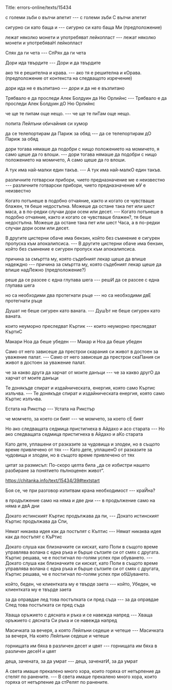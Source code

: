 Title: errors-online/texts/15434

с големи зъби о вълчи апетит --- с големи зъби С вълчи апетит

сигурно си като баща и --- сигурно си като баща Ми (предположение)

лежат няколко монети и употребяват лейкопласт --- лежат няколко монети и употребяваН лейкопласт

Спях да ги чета --- СпРях да ги чета

Дори ида твърдите --- Дори и да твърдите

ако тя е решителна и крава. --- ако тя е решителна и кОрава. (предположение от контекста на следващото изречение)

дори ида не е възпитано --- дори и да не е възпитано

Трябвало е да проследи Алек Болдуин да Ню Орлийнс --- Трябвало е да проследи Алек Болдуин дО Ню Орлийнс

че ще те пипам още нещо. --- че ще те пиТам още нещо.

попита Лейлъни обичайния си хумор

да се телепортирам да Париж за обяд --- да се телепортирам дО Париж за обяд

дори тогава нямаше да подобри с нищо положението на момичето, я само щеше да го влоши. --- дори тогава нямаше да подобри с нищо положението на момичето, А само щеше да го влоши.

А тук има най-малки един такъв. --- А тук има най-малкО един такъв.

различните готварски прибори, чието предназначение ме е неизвестно --- различните готварски прибори, чието предназначение мУ е неизвестно

Когато потънеше в подобно отчаяние, както и когато се чувстваше блажен, тя беше недостъпна. Можеше да остане така пет или шест маса, а в по-редки случаи дори осем или десет. --- Когато потънеше в подобно отчаяние, както и когато се чувстваше блажен?, тя беше недостъпна. Можеше да остане така пет или шест Часа, а в по-редки случаи дори осем или десет.

В другите цистерни обаче има бензин, който без съмнение е сигурен пропуска към апокалипсиса. --- В другите цистерни обаче има бензин, който без съмнение е сигурен пропуск към апокалипсиса.

причина за смъртта му, която съдебният лекар щеше да впише надеждно --- причина за смъртта му, която съдебният лекар щеше да впише надЛежно (предположение?)

реше да се разсее с една глупава шега --- решИ да се разсее с една глупава шега

но са необходими два протегнати ръце --- но са необходими двЕ протегнати ръце

Душат не беше сигурен като ваната. --- ДушЪт не беше сигурен като ваната.

които неуморно преследват Къртик --- които неуморно преследват КъртиС

Макари Ноа да беше убеден --- Макар и Ноа да беше убеден

Само от него зависеше да престрои скарания си живот в достоен за уважение палат.  --- Само от него зависеше да престрои скаПания си живот в достоен за уважение палат. 

че за какво друга да харчат от моите данъци --- че за какво другО да харчат от моите данъци

Те донякъде спират и издайническата, енергия, която само Къртис излъчва. --- Те донякъде спират и издайническата енергия, която само Къртис излъчва.

Естата на Рикстър --- Устата на Рикстър

че момчето, за което си бият --- че момчето, за което сЕ бият

Но ако следващата седмица пристигнеха в Айдахо и асо старата --- Но ако следващата седмица пристигнеха в Айдахо и аКо старата

Като дете, уплашени от разказите за чудовища и злодеи, но в същото време привлечено от тях --- Като дете, уплашенО от разказите за чудовища и злодеи, но в същото време привлечено от тях

цитат за размисъл: По-скоро целта била „да се избистри нашето разбиране за понятието пълноценен живот“. 

https://chitanka.info/text/15434/39#textstart

Боя се, че при разговор изпитвам крана необходимост --- краЙна?

в продължение само на няма и две дни --- в продължение само на няма и двА дни

Докато истинският Къртис продължава да пи, --- Докато истинският Къртис продължава да Спи,

Нямат никаква идея как да постъпят с Къптис --- Нямат никаква идея как да постъпят с КъРтис

Докато слуша как близначките си кискат, като Поли в същото време управлява волана с една ръка и бърше сълзите си от смях с другата. Къртис решава, че е постигнал по-голям успех при обуването. --- Докато слуша как близначките си кискат, като Поли в същото време управлява волана с една ръка и бърше сълзите си от смях с другата, Къртис решава, че е постигнал по-голям успех при обШуването.

 който, беден, че клиентката му е твърде заета ---  който, Убеден, че клиентката му е твърде заета

за да оправдае лед това постъпката си пред съда --- за да оправдае След това постъпката си пред съда

Хваща оръжието с дясната и ръка и се навежда напред --- Хваща оръжието с дясната Си ръка и се навежда напред

Масичката за вечеря, а която Лейлъни седеше и четеше --- Масичката за вечеря, На която Лейлъни седеше и четеше

горнищата им бяха в различен десет и цвят --- горнищата им бяха в различен десеН и цвят

деца, зачената, за да умрат --- деца, заченатИ, за да умрат

А света имаше прекалено много хора, които горяха от нетърпение да стелят по ранените. --- В света имаше прекалено много хора, които горяха от нетърпение да стРелят по ранените.
